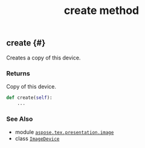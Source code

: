 ﻿---
title: create method
second_title: Aspose.TeX for Python via .NET API References
description: 
type: docs
weight: 30
url: /python-net/aspose.tex.presentation.image/imagedevice/create/
is_root: false
---

## create {#}

Creates a copy of this device.


### Returns 


Copy of this device.


```python
def create(self):
    ...
```





### See Also
* module [`aspose.tex.presentation.image`](../../)
* class [`ImageDevice`](/tex/python-net/aspose.tex.presentation.image/imagedevice)
